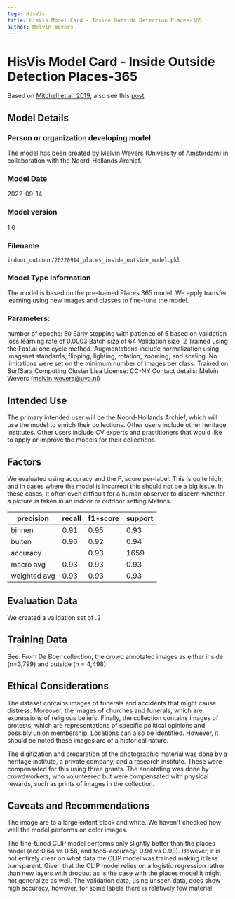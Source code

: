 ```yaml
---
tags: HisVis
title: HisVis Model Card - Inside Outside Detection Places-365
author: Melvin Wevers
---
```


# HisVis Model Card - Inside Outside Detection Places-365 

Based on [Mitchell et al. 2019](https://arxiv.org/abs/1810.03993), also see this [post](https://cloud.google.com/blog/products/ai-machine-learning/create-a-model-card-with-scikit-learn)

## Model Details 

### Person or organization developing model
The model has been created by Melvin Wevers (University of Amsterdam) in collaboration with the Noord-Hollands Archief. 

### Model Date
2022-09-14

### Model version 
1.0

### Filename
`indoor_outdoor/20220914_places_inside_outside_model.pkl`

### Model Type Information 
The model is based on the pre-trained Places 365 model. We apply transfer learning using new images and classes to fine-tune the model.  

### Parameters:
number of epochs: 50
Early stopping with patience of 5 based on validation loss
learning rate of 0.0003
Batch size of 64
Validation size .2
Trained using the Fast.ai one cycle method. 
Augmentations include normalization using imagenet standards, flipping, lighting, rotation, zooming, and scaling. 
No limitations were set on the minimum number of images per class. 
Trained on SurfSara Computing Cluster Lisa
License: CC-NY
Contact details: Melvin Wevers (melvin.wevers@uva.nl)


## Intended Use 
The primary intended user will be the Noord-Hollands Archief, which will use the model to enrich their collections. Other users include other heritage institutes. Other users include CV experts and practitioners that would like to apply or improve the models for their collections. 

## Factors
We evaluated using accuracy and the F₁ score per-label. This is quite high, and in cases where the model is incorrect this should not be a big issue. In these cases, it often even difficult for a human observer to discern whether a picture is taken in an indoor or outdoor setting
Metrics. 


|precision|recall|f1-score|support|
|---------|------|--------|-------|
binnen|0.91|0.95|0.93|757.0
buiten|0.96|0.92|0.94|902.0
accuracy||0.93|1659|
macro avg|0.93|0.93|0.93|1659.0
weighted avg|0.93|0.93|0.93|1659.0

## Evaluation Data 
We created a validation set of .2 

## Training Data
See: From De Boer collection, the crowd annotated images as either inside (n=3,799) and outside (n = 4,498). 

## Ethical Considerations 
The dataset contains images of funerals and accidents that might cause distress. Moreover, the images of churches and funerals, which are expressions of religious beliefs. Finally, the collection contains images of protests, which are representations of specific political opinions and possibly union membership. Locations can also be identified. However, it should be noted these images are of a historical nature. 

The digitization and preparation of the photographic material was done by a heritage institute, a private company, and a research institute. These were compensated for this using three grants. The annotating was done by crowdworkers, who volunteered but were compensated with physical rewards, such as prints of images in the collection. 

## Caveats and Recommendations
The image are to a large extent black and white. We haven't checked how well the model performs on color images. 

The fine-tuned CLIP model performs only slightly better than the places model (acc:0.64 vs 0.58, and top5-accuracy: 0.94 vs 0.93). However, it is not entirely clear on what data the CLIP model was trained making it less transparent. Given that the CLIP model relies on a logistic regression rather than new layers with dropout as is the case with the places model it might not generalize as well. The validation data, using unseen data, does show high accuracy, however, for some labels there is relatively few material. 
